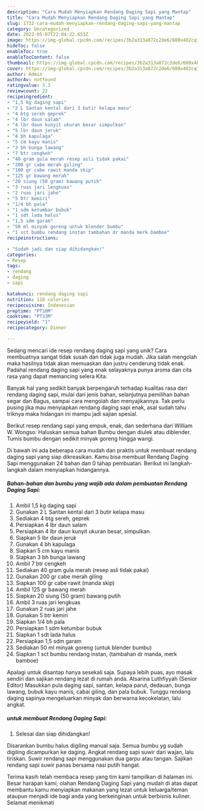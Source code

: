 ```yaml
---
description: "Cara Mudah Menyiapkan Rendang Daging Sapi yang Mantap"
title: "Cara Mudah Menyiapkan Rendang Daging Sapi yang Mantap"
slug: 1732-cara-mudah-menyiapkan-rendang-daging-sapi-yang-mantap
category: Uncategorized
date: 2022-05-07T22:04:22.653Z
image: https://img-global.cpcdn.com/recipes/3b2a313a872c2de6/680x482cq70/rendang-daging-sapi-foto-resep-utama.jpg
hideToc: false
enableToc: true
enableTocContent: false
thumbnail: https://img-global.cpcdn.com/recipes/3b2a313a872c2de6/680x482cq70/rendang-daging-sapi-foto-resep-utama.jpg
cover: https://img-global.cpcdn.com/recipes/3b2a313a872c2de6/680x482cq70/rendang-daging-sapi-foto-resep-utama.jpg
author: Admin
authorAv: notfound
ratingvalue: 3.3
reviewcount: 22
recipeingredient:
- "1,5 kg daging sapi"
- "2 L Santan kental dari 3 butir kelapa masu"
- "4 btg sereh geprek"
- "4 lbr daun salam"
- "4 lbr daun kunyit ukuran besar simpulkan"
- "5 lbr daun jeruk"
- "4 bh kapulaga"
- "5 cm kayu manis"
- "3 bh bunga lawang"
- "7 btr cengkeh"
- "40 gram gula merah resep asli tidak pakai"
- "200 gr cabe merah giling"
- "100 gr cabe rawit manda skip"
- "125 gr bawang merah"
- "20 siung (50 gram) bawang putih"
- "3 ruas jari lengkuas"
- "2 ruas jari jahe"
- "5 btr kemiri"
- "1/4 bh pala"
- "1 sdm ketumbar bubuk"
- "1 sdt lada halus"
- "1,5 sdm garam"
- "50 ml minyak goreng untuk blender bumbu"
- "1 sct bumbu rendang instan tambahan dr manda merk bamboe"
recipeinstructions:

- "Sudah jadi dan siap dihidangkan!"
categories:
- Resep
tags:
- rendang
- daging
- sapi

katakunci: rendang daging sapi 
nutrition: 110 calories
recipecuisine: Indonesian
preptime: "PT10M"
cooktime: "PT33M"
recipeyield: "1"
recipecategory: Dinner

---
```





Sedang mencari ide resep rendang daging sapi yang unik? Cara membuatnya sangat tidak susah dan tidak juga mudah. Jika salah mengolah maka hasilnya tidak akan memuaskan dan justru cenderung tidak enak. Padahal rendang daging sapi yang enak selayaknya punya aroma dan cita rasa yang dapat memancing selera Kita.





Banyak hal yang sedikit banyak berpengaruh terhadap kualitas rasa dari rendang daging sapi, mulai dari jenis bahan, selanjutnya pemilihan bahan segar dan Bagus, sampai cara mengolah dan menyajikannya. Tak perlu pusing jika mau menyiapkan rendang daging sapi enak,      asal sudah tahu triknya maka hidangan ini mampu jadi sajian spesial.














Berikut resep rendang sapi yang empuk, enak, dan sederhana dari William W. Wongso: Haluskan semua bahan Bumbu dengan diulek atau diblender. Tumis bumbu dengan sedikit minyak goreng hingga wangi.






Di bawah ini ada beberapa cara mudah dan praktis untuk membuat rendang daging sapi yang siap dikreasikan. Kamu bisa membuat Rendang Daging Sapi menggunakan 24 bahan dan 0 tahap pembuatan. Berikut ini langkah-langkah dalam menyiapkan hidangannya.

<!--inarticleads1-->

##### Bahan-bahan dan bumbu yang wajib ada dalam pembuatan Rendang Daging Sapi:

1. Ambil 1,5 kg daging sapi
1. Gunakan 2 L Santan kental dari 3 butir kelapa masu
1. Sediakan 4 btg sereh, geprek
1. Persiapkan 4 lbr daun salam
1. Persiapkan 4 lbr daun kunyit ukuran besar, simpulkan
1. Siapkan 5 lbr daun jeruk
1. Gunakan 4 bh kapulaga
1. Siapkan 5 cm kayu manis
1. Siapkan 3 bh bunga lawang
1. Ambil 7 btr cengkeh
1. Sediakan 40 gram gula merah (resep asli tidak pakai)
1. Gunakan 200 gr cabe merah giling
1. Siapkan 100 gr cabe rawit (manda skip)
1. Ambil 125 gr bawang merah
1. Siapkan 20 siung (50 gram) bawang putih
1. Ambil 3 ruas jari lengkuas
1. Gunakan 2 ruas jari jahe
1. Gunakan 5 btr kemiri
1. Siapkan 1/4 bh pala
1. Persiapkan 1 sdm ketumbar bubuk
1. Siapkan 1 sdt lada halus
1. Persiapkan 1,5 sdm garam
1. Sediakan 50 ml minyak goreng (untuk blender bumbu)
1. Siapkan 1 sct bumbu rendang instan, (tambahan dr manda, merk bamboe)


Apalagi untuk disantap hanya sesekali saja. Supaya lebih puas, ayo masak sendiri dan sajikan rendang lezat di rumah anda. Atsarina Luthfiyyah (Senior Editor) Masukkan pula daging sapi, santan, kelapa parut, dedauan, bunga lawang, bubuk kayu manis, cabai giling, dan pala bubuk. Tunggu rendang daging sapinya mengeluarkan minyak dan berwarna kecokelatan, lalu angkat. 

<!--inarticleads2-->

#####  untuk membuat Rendang Daging Sapi:


1. Selesai dan siap dihidangkan!

Disarankan bumbu halus digiling manual saja. Semua bumbu yg sudah digiling dicampurkan ke daging. Angkat rendang sapi suwir dari wajan, lalu tiriskan. Suwir rendang sapi menggunakan dua garpu atau tangan. Sajikan rendang sapi suwir panas bersama nasi putih hangat. 

Terima kasih telah membaca resep yang tim kami tampilkan di halaman ini. Besar harapan kami, olahan Rendang Daging Sapi yang mudah di atas dapat membantu kamu menyiapkan makanan yang lezat untuk keluarga/teman ataupun menjadi ide bagi anda yang berkeinginan untuk berbisnis kuliner. Selamat menikmati
